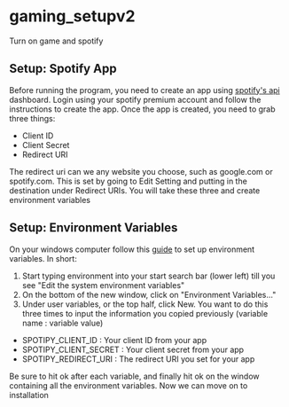 # gaming_setupv2
Turn on game and spotify

## Setup: Spotify App
Before running the program, you need to create an app using [spotify's api](https://developer.spotify.com/dashboard/applications) dashboard. Login using your spotify premium account and follow the instructions to create the app. Once the app is created, you need to grab three things:
* Client ID
* Client Secret
* Redirect URI

The redirect uri can we any website you choose, such as google.com or spotify.com. This is set by going to Edit Setting and putting in the destination under Redirect URIs. You will take these three and create environment variables

## Setup: Environment Variables
On your windows computer follow this [guide](https://www.architectryan.com/2018/08/31/how-to-change-environment-variables-on-windows-10/) to set up environment variables. In short:
1. Start typing environment into your start search bar (lower left) till you see "Edit the system environment variables"
2. On the bottom of the new window, click on "Environment Variables..."
3. Under user variables, or the top half, click New. You want to do this three times to input the information you copied previously (variable name : variable value)
  - SPOTIPY_CLIENT_ID : Your client ID from your app
  - SPOTIPY_CLIENT_SECRET : Your client secret from your app
  - SPOTIPY_REDIRECT_URI : The redirect URI you set for your app
 
 Be sure to hit ok after each variable, and finally hit ok on the window containing all the environment variables. Now we can move on to installation
